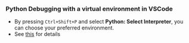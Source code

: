 
### Python Debugging with a virtual environment in VSCode

- By pressing `Ctrl+Shift+P` and select **Python: Select Interpreter**, you can choose your preferred environment. 
- See [this](https://code.visualstudio.com/docs/python/environments) for details
